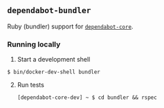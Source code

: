 ## `dependabot-bundler`

Ruby (bundler) support for [`dependabot-core`][core-repo].

### Running locally

1. Start a development shell

  ```
  $ bin/docker-dev-shell bundler
  ```

2. Run tests
   ```
   [dependabot-core-dev] ~ $ cd bundler && rspec
   ```

[core-repo]: https://github.com/dependabot/dependabot-core

